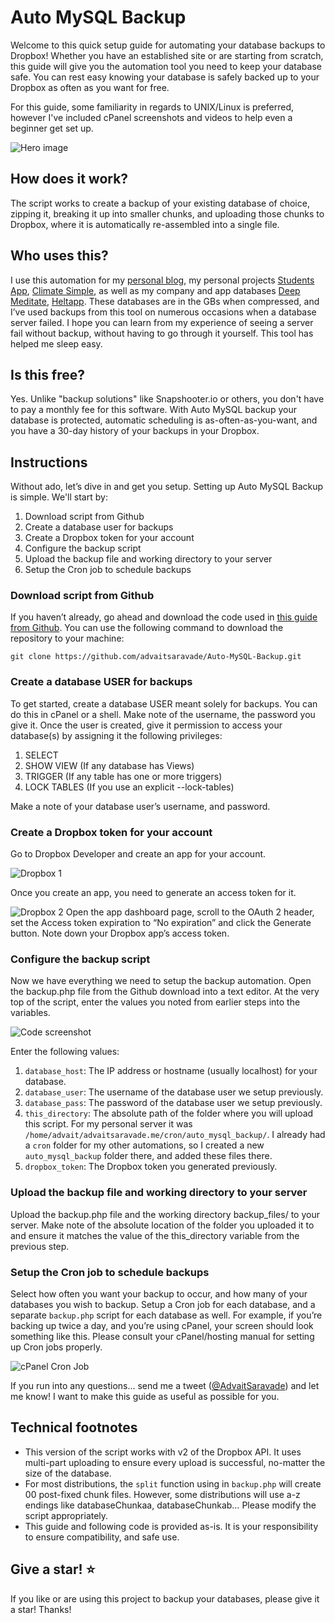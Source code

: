 # Auto MySQL Backup
Welcome to this quick setup guide for automating your database backups to Dropbox!
Whether you have an established site or are starting from scratch, this guide will
give you the automation tool you need to keep your database safe. You can rest
easy knowing your database is safely backed up to your Dropbox as often as you
want for free.

For this guide, some familiarity in regards to UNIX/Linux is preferred,
however I've included cPanel screenshots and videos to help even a beginner
get set up.

![Hero image](.repository/hero.png?raw=true)

## How does it work?
The script works to create a backup of your existing database of choice, zipping it,
breaking it up into smaller chunks, and uploading those chunks to Dropbox,
where it is automatically re-assembled into a single file.

## Who uses this?
I use this automation for my [personal blog](https://advaitsaravade.me), my personal projects
[Students App](https://students.app), [Climate Simple](https://climatesimple.com), as well as my company and app databases
[Deep Meditate](https://deepmeditate.com), [Heltapp](https://heltapp.com). These databases are in the GBs when compressed,
and I’ve used backups from this tool on numerous occasions when a database server
failed. I hope you can learn from my experience of seeing a server fail without backup,
without having to go through it yourself. This tool has helped me sleep easy.

## Is this free?
Yes. Unlike "backup solutions" like Snapshooter.io or others, you don't have to pay a monthly
fee for this software. With Auto MySQL backup your database is protected, automatic
scheduling is as-often-as-you-want, and you have a 30-day history of your backups
in your Dropbox.

## Instructions
Without ado, let’s dive in and get you setup. Setting up Auto MySQL Backup is simple.
We'll start by:
1. Download script from Github
2. Create a database user for backups
3. Create a Dropbox token for your account
4. Configure the backup script
5. Upload the backup file and working directory to your server
6. Setup the Cron job to schedule backups


### Download script from Github
If you haven’t already, go ahead and download the code used in
[this guide from Github](https://github.com/advaitsaravade/Auto-MySQL-Backup). You can
use the following command to download the repository to your machine:

`git clone https://github.com/advaitsaravade/Auto-MySQL-Backup.git`

### Create a database USER for backups
To get started, create a database USER meant solely for backups. You can do this in cPanel or a shell.
Make note of the username, the password you give it. Once the user is created, give it permission
to access your database(s) by assigning it the following privileges:

1. SELECT
2. SHOW VIEW (If any database has Views)
3. TRIGGER (If any table has one or more triggers)
4. LOCK TABLES (If you use an explicit --lock-tables)

Make a note of your database user’s username, and password.

### Create a Dropbox token for your account
Go to Dropbox Developer and create an app for your account.

![Dropbox 1](.repository/aDHGn9nc.png?raw=true)

Once you create an app, you need to generate an access token for it.

![Dropbox 2](.repository/dIaA614c.png?raw=true)
Open the app dashboard page, scroll to the OAuth 2 header, set the Access token
expiration to “No expiration” and click the Generate button. Note down your Dropbox
app’s access token.

### Configure the backup script
Now we have everything we need to setup the backup automation. Open the backup.php file from the
Github download into a text editor. At the very top of the script, enter the values you noted
from earlier steps into the variables.

![Code screenshot](.repository/rYei_zU4.png?raw=true)

Enter the following values:
1. `database_host`: The IP address or hostname (usually localhost) for your database.
2. `database_user`: The username of the database user we setup previously.
3. `database_pass`: The password of the database user we setup previously.
4. `this_directory`: The absolute path of the folder where you will upload this script. For my personal server it was `/home/advait/advaitsaravade.me/cron/auto_mysql_backup/`. I already had a `cron` folder for my other automations, so I created a new `auto_mysql_backup` folder there, and added these files there.
5. `dropbox_token`: The Dropbox token you generated previously.

### Upload the backup file and working directory to your server
Upload the backup.php file and the working directory backup_files/ to your server. Make note of the absolute location of the folder you uploaded it to and ensure it matches the value of the this_directory variable from the previous step.

### Setup the Cron job to schedule backups
Select how often you want your backup to occur, and how many of your databases you wish to backup.
Setup a Cron job for each database, and a separate `backup.php` script for each database as well.
For example, if you’re backing up twice a day, and you’re using cPanel, your screen should look
something like this. Please consult your cPanel/hosting manual for setting up Cron jobs properly.

![cPanel Cron Job](.repository/b11UA3tI.png?raw=true)

If you run into any questions... send me a tweet ([@AdvaitSaravade](https://twitter.com/AdvaitSaravade)) and let me know!
I want to make this guide as useful as possible for you.

## Technical footnotes
- This version of the script works with v2 of the Dropbox API. It uses multi-part
uploading to ensure every upload is successful, no-matter the size of the database.
- For most distributions, the `split` function using in `backup.php` will create
00 post-fixed chunk files. However, some distributions will use a-z endings like
databaseChunkaa, databaseChunkab… Please modify the script appropriately.
- This guide and following code is provided as-is. It is your responsibility to
ensure compatibility, and safe use.

## Give a star! :star:
If you like or are using this project to backup your databases, please give it a star! Thanks!
